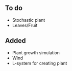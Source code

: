 
## To do
* Stochastic plant
* Leaves/Fruit


## Added
* Plant growth simulation
* Wind 
* L-system for creating plant